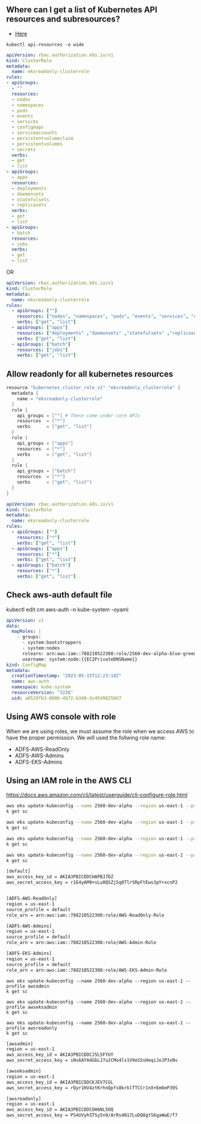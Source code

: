 ## Where can I get a list of Kubernetes API resources and subresources?
- [Here](https://stackoverflow.com/questions/49396607/where-can-i-get-a-list-of-kubernetes-api-resources-and-subresources#:~:text=Using%20kubectl%20api%2Dresources%20%2Do,verbs%20and%20associated%20API%2Dgroup.)
```
kubectl api-resources -o wide
```
```yaml
apiVersion: rbac.authorization.k8s.io/v1
kind: ClusterRole
metadata:
  name: eksreadonly-clusterrole
rules:
- apiGroups:
  - ""
  resources:
  - nodes
  - namespaces
  - pods
  - events
  - services
  - configmaps
  - serviceaccounts
  - persistentvolumeclaim
  - persistentvolumes
  - secrets
  verbs:
  - get
  - list
- apiGroups:
  - apps
  resources:
  - deployments
  - daemonsets
  - statefulsets
  - replicasets
  verbs:
  - get
  - list
- apiGroups:
  - batch
  resources:
  - jobs
  verbs:
  - get
  - list
```
OR

```yaml
apiVersion: rbac.authorization.k8s.io/v1
kind: ClusterRole
metadata:
  name: eksreadonly-clusterrole
rules:
  - apiGroups: [""]
    resources: ["nodes", "namespaces", "pods", "events", "services", "configmaps", "serviceaccounts", "persistentvolumeclaim", "persistentvolumes", "secrets"]
    verbs: ["get", "list"]
  - apiGroups: ["apps"]
    resources: ["deployments" ,"daemonsets" ,"statefulsets" ,"replicasets"]
    verbs: ["get", "list"]
  - apiGroups: ["batch"]
    resources: ["jobs"]
    verbs: ["get", "list"]
```


## Allow readonly for all kubernetes resources
```s
resource "kubernetes_cluster_role_v1" "eksreadonly_clusterrole" {
  metadata {
    name = "eksreadonly-clusterrole"
  }
  rule {
    api_groups = [""] # These come under core APIs
    resources  = ["*"]
    verbs      = ["get", "list"]
  }
  rule {
    api_groups = ["apps"]
    resources  = ["*"]
    verbs      = ["get", "list"]
  }
  rule {
    api_groups = ["batch"]
    resources  = ["*"]
    verbs      = ["get", "list"]
  }
}
```

```yaml
apiVersion: rbac.authorization.k8s.io/v1
kind: ClusterRole
metadata:
  name: eksreadonly-clusterrole
rules:
  - apiGroups: [""]
    resources: ["*"]
    verbs: ["get", "list"]
  - apiGroups: ["apps"]
    resources: ["*"]
    verbs: ["get", "list"]
  - apiGroups: ["batch"]
    resources: ["*"]
    verbs: ["get", "list"]
```

## Check aws-auth default file
kubectl edit cm aws-auth -n kube-system -oyaml 

```yaml
apiVersion: v1
data:
  mapRoles: |
    - groups:
      - system:bootstrappers
      - system:nodes
      rolearn: arn:aws:iam::788210522308:role/2560-dev-alpha-blue-green-node-group-role
      username: system:node:{{EC2PrivateDNSName}}
kind: ConfigMap
metadata:
  creationTimestamp: "2023-05-15T12:23:18Z"
  name: aws-auth
  namespace: kube-system
  resourceVersion: "3226"
  uid: a8529fb3-8606-4b72-b348-3c45d98258d7
```

## Using AWS console with role
When we are using roles, we must assume the role when we access AWS to have the proper permission. We will used the follwing role name:
- ADFS-AWS-ReadOnly
- ADFS-AWS-Admins
- ADFS-EKS-Admins

## Using an IAM role in the AWS CLI
https://docs.aws.amazon.com/cli/latest/userguide/cli-configure-role.html

```sh
aws eks update-kubeconfig --name 2560-dev-alpha --region us-east-1 --profile default
k get sc

aws eks update-kubeconfig --name 2560-dev-alpha --region us-east-1 --profile ADFS-AWS-ReadOnly
k get sc

aws eks update-kubeconfig --name 2560-dev-alpha --region us-east-1 --profile ADFS-AWS-Admins
k get sc

aws eks update-kubeconfig --name 2560-dev-alpha --region us-east-1 --profile ADFS-EKS-Admins
k get sc
```

```sh
[default]
aws_access_key_id = AKIA3PBICDDCHAPBJ7DZ
aws_secret_access_key = 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


[ADFS-AWS-ReadOnly]
region = us-east-1
source_profile = default
role_arn = arn:aws:iam::788210522308:role/AWS-ReadOnly-Role

[ADFS-AWS-Admins]
region = us-east-1
source_profile = default
role_arn = arn:aws:iam::788210522308:role/AWS-Admin-Role

[ADFS-EKS-Admins]
region = us-east-1
source_profile = default
role_arn = arn:aws:iam::788210522308:role/AWS-EKS-Admin-Role
```

```
aws eks update-kubeconfig --name 2560-dev-alpha --region us-east-1 --profile awsadmin
k get sc

aws eks update-kubeconfig --name 2560-dev-alpha --region us-east-1 --profile awseksadmin
k get sc

aws eks update-kubeconfig --name 2560-dev-alpha --region us-east-1 --profile awsreadonly
k get sc
```

```sh
[awsadmin]
region = us-east-1
aws_access_key_id = AKIA3PBICDDCJ5L5FYUY
aws_secret_access_key = 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

[awseksadmin]
region = us-east-1
aws_access_key_id = AKIA3PBICDDCKJEV7CGL
aws_secret_access_key = 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

[awsreadonly]
region = us-east-1
aws_access_key_id = AKIA3PBICDDCOH6NL5OQ
aws_secret_access_key = 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
```
